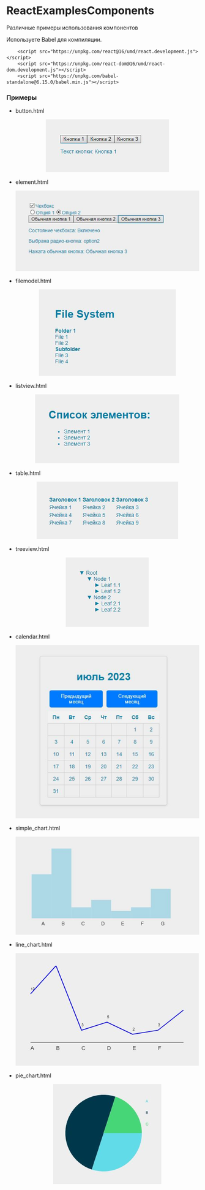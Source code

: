 # ReactExamplesComponents
Различные примеры использования компонентов

Используете Babel для компиляции.


```script
    <script src="https://unpkg.com/react@16/umd/react.development.js"></script>
    <script src="https://unpkg.com/react-dom@16/umd/react-dom.development.js"></script>
    <script src="https://unpkg.com/babel-standalone@6.15.0/babel.min.js"></script>
```
### Примеры

- button.html

    <p align="center"><img src="./img/button.jpg" alt="button"/></p>

- element.html

	<p align="center"><img src="./img/element.jpg" alt="element"/></p>

- filemodel.html

	<p align="center"><img src="./img/filemodel.jpg" alt="filemodel"/></p>

- listview.html

	<p align="center"><img src="./img/listview.jpg" alt="listview"/></p>

- table.html

	<p align="center"><img src="./img/table.jpg" alt="table"/></p>

- treeview.html

	<p align="center"><img src="./img/treeview.jpg" alt="treeview"/></p>

- calendar.html

	<p align="center"><img src="./img/calendar.jpg" alt="calendar"/></p>

- simple_chart.html

   <p align="center"><img src="./img/simple_chart.jpg" alt="simple_chart"/></p>

-  line_chart.html

	<p align="center"><img src="./img/line_chart.jpg" alt="line_chart"/></p>

- pie_chart.html

	<p align="center"><img src="./img/pie_chart.jpg" alt="pie_chart"/></p>